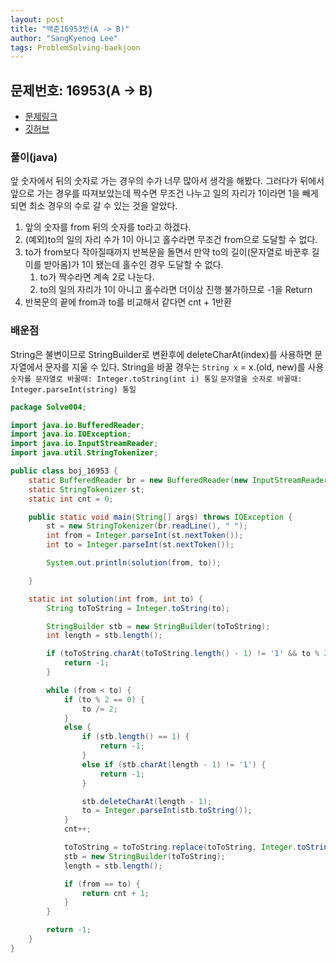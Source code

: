 ```yaml
---
layout: post
title: "백준16953번(A -> B)"
author: "SangKyenog Lee"
tags: ProblemSolving-baekjoon
---
```


## 문제번호: 16953(A → B)
- [문제링크](https://www.acmicpc.net/problem/16953)
- [깃허브](https://github.com/sksk713/PS/blob/master/Solve004/boj_16953.java)

### 풀이(java)
앞 숫자에서 뒤의 숫자로 가는 경우의 수가 너무 많아서 생각을 해봤다. 그러다가 뒤에서 앞으로 가는 경우를 따져보았는데 짝수면 무조건 나누고 일의 자리가 1이라면 1을 빼게되면 최소 경우의 수로 갈 수 있는 것을 알았다.
1. 앞의 숫자를 from 뒤의 숫자를 to라고 하겠다.
2. (예외)to의 일의 자리 수가 1이 아니고 홀수라면 무조건 from으로 도달할 수 없다.
3. to가 from보다 작아질때까지 반복문을 돌면서 만약 to의 길이(문자열로 바꾼후 길이를 받아옴)가 1이 됐는데 홀수인 경우 도달할 수 없다.
	1. to가 짝수라면 계속 2로 나눈다.
	2. to의 일의 자리가 1이 아니고 홀수라면 더이상 진행 불가하므로 -1을 Return
4. 반복문의 끝에 from과 to를 비교해서 같다면 cnt + 1반환

### 배운점
String은 불변이므로 StringBuilder로 변환후에 deleteCharAt(index)를 사용하면 문자열에서 문자를 지울 수 있다.
String을 바꿀 경우는 `String x` = x.(old, new)를 사용
`숫자를 문자열로 바꿀때: Integer.toString(int i) 통일`
`문자열을 숫자로 바꿀때: Integer.parseInt(string) 통일`

```java
package Solve004;

import java.io.BufferedReader;
import java.io.IOException;
import java.io.InputStreamReader;
import java.util.StringTokenizer;

public class boj_16953 {
    static BufferedReader br = new BufferedReader(new InputStreamReader(System.in));
    static StringTokenizer st;
    static int cnt = 0;

    public static void main(String[] args) throws IOException {
        st = new StringTokenizer(br.readLine(), " ");
        int from = Integer.parseInt(st.nextToken());
        int to = Integer.parseInt(st.nextToken());

        System.out.println(solution(from, to));

    }

    static int solution(int from, int to) {
        String toToString = Integer.toString(to);

        StringBuilder stb = new StringBuilder(toToString);
        int length = stb.length();

        if (toToString.charAt(toToString.length() - 1) != '1' && to % 2 == 1) {
            return -1;
        }

        while (from < to) {
            if (to % 2 == 0) {
                to /= 2;
            }
            else {
                if (stb.length() == 1) {
                    return -1;
                }
                else if (stb.charAt(length - 1) != '1') {
                    return -1;
                }

                stb.deleteCharAt(length - 1);
                to = Integer.parseInt(stb.toString());
            }
            cnt++;

            toToString = toToString.replace(toToString, Integer.toString(to));
            stb = new StringBuilder(toToString);
            length = stb.length();

            if (from == to) {
                return cnt + 1;
            }
        }

        return -1;
    }
}
```